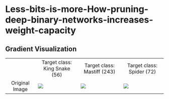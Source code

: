 # Less-bits-is-more-How-pruning-deep-binary-networks-increases-weight-capacity


## Gradient Visualization
<table border=0 >
	<tbody>
    <tr>
			<td>  </td>
			<td align="center"> Target class: King Snake (56) </td>
			<td align="center"> Target class: Mastiff (243) </td>
			<td align="center"> Target class: Spider (72)</td>
		</tr>
		<tr>
			<td width="19%" align="center"> Original Image </td>
			<td width="27%" > <img src="https://github.com/liyunqianggyn/Less-bits-is-more-How-pruning-deep-binary-networks-increases-weight-capacity/tree/main/2DToyexample/fig/FullNet.jpg"> </td>
			<td width="27%"> <img src="https://github.com/liyunqianggyn/Less-bits-is-more-How-pruning-deep-binary-networks-increases-weight-capacity/tree/main/2DToyexample/fig/Pruneoneweight.png"> </td>
			<td width="27%"> <img src="https://github.com/liyunqianggyn/Less-bits-is-more-How-pruning-deep-binary-networks-increases-weight-capacity/tree/main/2DToyexample/fig/Pruneoneweight_half.png"> </td>
		</tr>
	</tbody>
</table>
